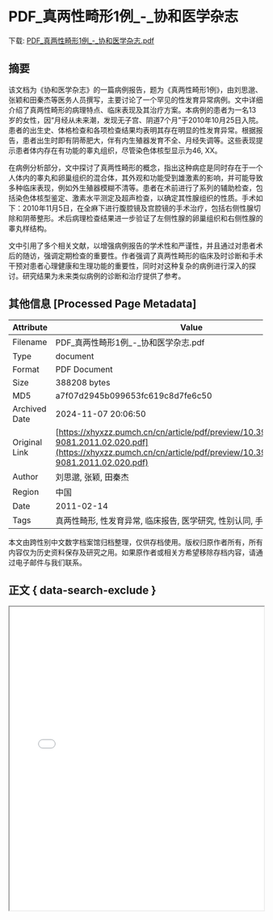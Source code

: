 # PDF_真两性畸形1例_-_协和医学杂志

<!-- tcd_download_link -->
下载: <a href="../PDF_真两性畸形1例_-_协和医学杂志.pdf" download>PDF_真两性畸形1例_-_协和医学杂志.pdf</a>
<!-- tcd_download_link_end -->

## 摘要

<!-- tcd_abstract -->
该文档为《协和医学杂志》的一篇病例报告，题为《真两性畸形1例》，由刘思邈、张颖和田秦杰等医务人员撰写，主要讨论了一个罕见的性发育异常病例。文中详细介绍了真两性畸形的病理特点、临床表现及其治疗方案。本病例的患者为一名13岁的女性，因“月经从未来潮，发现无子宫、阴道7个月”于2010年10月25日入院。患者的出生史、体格检查和各项检查结果均表明其存在明显的性发育异常。根据报告，患者出生时即有阴蒂肥大，伴有内生殖器发育不全、月经失调等。这些表现提示患者体内存在有功能的睾丸组织，尽管染色体核型显示为46, XX。

在病例分析部分，文中探讨了真两性畸形的概念，指出这种病症是同时存在于一个人体内的睾丸和卵巢组织的混合体，其外观和功能受到雄激素的影响，并可能导致多种临床表现，例如外生殖器模糊不清等。患者在术前进行了系列的辅助检查，包括染色体核型鉴定、激素水平测定及超声检查，以确定其性腺组织的性质。手术如下：2010年11月5日，在全麻下进行腹腔镜及宫腔镜的手术治疗，包括右侧性腺切除和阴蒂整形。术后病理检查结果进一步验证了左侧性腺的卵巢组织和右侧性腺的睾丸样结构。

文中引用了多个相关文献，以增强病例报告的学术性和严谨性，并且通过对患者术后的随访，强调定期检查的重要性。作者强调了真两性畸形的临床及时诊断和手术干预对患者心理健康和生理功能的重要性，同时对这种复杂的病例进行深入的探讨。研究结果为未来类似病例的诊断和治疗提供了参考。

<!-- tcd_abstract_end -->

## 其他信息 [Processed Page Metadata]

| Attribute       | Value                                  |
|-----------------|----------------------------------------|
| Filename        | PDF_真两性畸形1例_-_协和医学杂志.pdf                             |
| Type            | document                                 |
| Format          | PDF Document                               |
| Size            | 388208 bytes                           |
| MD5             | a7f07d2945b099653fc619c8d7fe6c50                                  |
| Archived Date   | 2024-11-07 20:06:50                             |
| Original Link   | [https://xhyxzz.pumch.cn/cn/article/pdf/preview/10.3969/j.issn.1674-9081.2011.02.020.pdf](https://xhyxzz.pumch.cn/cn/article/pdf/preview/10.3969/j.issn.1674-9081.2011.02.020.pdf)                         |
| Author          | 刘思邈, 张颖, 田秦杰                               |
| Region          | 中国                               |
| Date            | 2011-02-14                                 |
| Tags            | 真两性畸形, 性发育异常, 临床报告, 医学研究, 性别认同, 手术案例, 患者经历                                 |

本文由跨性别中文数字档案馆归档整理，仅供存档使用。版权归原作者所有，所有内容仅为历史资料保存及研究之用。如果原作者或相关方希望移除存档内容，请通过电子邮件与我们联系。

## 正文 { data-search-exclude }

<!-- tcd_main_text -->
<iframe src="../PDF_真两性畸形1例_-_协和医学杂志.pdf" width="100%" height="600px">
    <p>无法显示PDF，请下载查看。</p>
</iframe>
<!-- tcd_main_text_end -->


